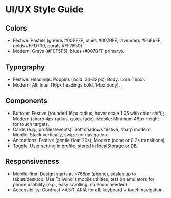 # UI/UX Style Guide

## Colors
- Festive: Pastels (greens #00FF7F, blues #007BFF, lavenders #E6E6FF, golds #FFD700, corals #FF7F50).
- Modern: Grays (#F0F5F5), blues (#007BFF primary).

## Typography
- Festive: Headings: Poppins (bold, 24-32px); Body: Lora (16px).
- Modern: All: Inter (16px headings bold, 14px body).

## Components
- Buttons: Festive (rounded 16px radius, hover scale 1.05 with color shift); Modern (sharp 4px radius, quick fade). Mobile: Minimum 48px height for touch targets.
- Cards (e.g., profiles/events): Soft shadows festive, sharp modern. Mobile: Stack vertically, swipe for navigation.
- Animations: Festive (gentle float 20s); Modern (none or 0.2s transitions).
- Toggle: User setting in profile, stored in localStorage or DB.

## Responsiveness
- Mobile-first: Design starts at <768px (phone), scales up to tablet/desktop. Use Tailwind's mobile utilities; test on emulators for phone usability (e.g., easy scrolling, no zoom needed).
- Accessibility: Contrast >4.5:1, ARIA for all; keyboard + touch navigation.
